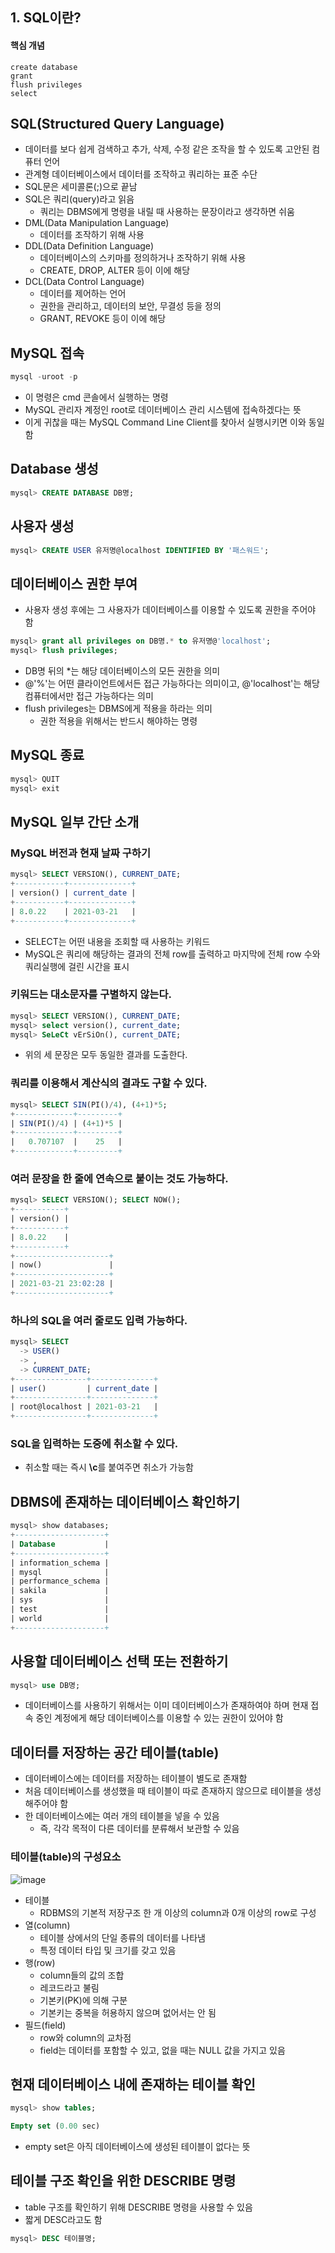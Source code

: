 ## 1. SQL이란?
#### 핵심 개념
```
create database
grant
flush privileges
select
```

## SQL(Structured Query Language)
- 데이터를 보다 쉽게 검색하고 추가, 삭제, 수정 같은 조작을 할 수 있도록 고안된 컴퓨터 언어
- 관계형 데이터베이스에서 데이터를 조작하고 쿼리하는 표준 수단
- SQL문은 세미콜론(;)으로 끝남
- SQL은 쿼리(query)라고 읽음
  - 쿼리는 DBMS에게 명령을 내릴 때 사용하는 문장이라고 생각하면 쉬움
- DML(Data Manipulation Language)
  - 데이터를 조작하기 위해 사용
- DDL(Data Definition Language)
  - 데이터베이스의 스키마를 정의하거나 조작하기 위해 사용
  - CREATE, DROP, ALTER 등이 이에 해당
- DCL(Data Control Language)
  - 데이터를 제어하는 언어
  - 권한을 관리하고, 데이터의 보안, 무결성 등을 정의
  - GRANT, REVOKE 등이 이에 해당

## MySQL 접속
```sql
mysql -uroot -p
```
- 이 명령은 cmd 콘솔에서 실행하는 명령
- MySQL 관리자 계정인 root로 데이터베이스 관리 시스템에 접속하겠다는 뜻
- 이게 귀찮을 때는 MySQL Command Line Client를 찾아서 실행시키면 이와 동일함

## Database 생성
```sql
mysql> CREATE DATABASE DB명;
```

## 사용자 생성
```sql
mysql> CREATE USER 유저명@localhost IDENTIFIED BY '패스워드';
```

## 데이터베이스 권한 부여
- 사용자 생성 후에는 그 사용자가 데이터베이스를 이용할 수 있도록 권한을 주어야 함
```sql
mysql> grant all privileges on DB명.* to 유저명@'localhost';
mysql> flush privileges;
```
- DB명 뒤의 \*는 해당 데이터베이스의 모든 권한을 의미
- @'%'는 어떤 클라이언트에서든 접근 가능하다는 의미이고, @'localhost'는 해당 컴퓨터에서만 접근 가능하다는 의미
- flush privileges는 DBMS에게 적용을 하라는 의미
  - 권한 적용을 위해서는 반드시 해야하는 명령

## MySQL 종료
```sql
mysql> QUIT
mysql> exit
```

## MySQL 일부 간단 소개
### MySQL 버전과 현재 날짜 구하기
```sql
mysql> SELECT VERSION(), CURRENT_DATE;
+-----------+--------------+
| version() | current_date |
+-----------+--------------+
| 8.0.22    | 2021-03-21   |
+-----------+--------------+
```
- SELECT는 어떤 내용을 조회할 때 사용하는 키워드
- MySQL은 쿼리에 해당하는 결과의 전체 row를 출력하고 마지막에 전체 row 수와 쿼리실행에 걸린 시간을 표시

### 키워드는 대소문자를 구별하지 않는다.
```sql
mysql> SELECT VERSION(), CURRENT_DATE;
mysql> select version(), current_date;
mysql> SeLeCt vErSiOn(), current_DATE;
```
- 위의 세 문장은 모두 동일한 결과를 도출한다.

### 쿼리를 이용해서 계산식의 결과도 구할 수 있다.
```sql
mysql> SELECT SIN(PI()/4), (4+1)*5;
+-------------+---------+
| SIN(PI()/4) | (4+1)*5 |
+-------------+---------+
|   0.707107  |    25   |
+-------------+---------+
```

### 여러 문장을 한 줄에 연속으로 붙이는 것도 가능하다.
```sql
mysql> SELECT VERSION(); SELECT NOW();
+-----------+
| version() |
+-----------+
| 8.0.22    |
+-----------+
+---------------------+
| now()               |
+---------------------+
| 2021-03-21 23:02:28 |
+---------------------+
```

### 하나의 SQL을 여러 줄로도 입력 가능하다.
```sql
mysql> SELECT
  -> USER()
  -> ,
  -> CURRENT_DATE;
+----------------+--------------+
| user()         | current_date |
+----------------+--------------+
| root@localhost | 2021-03-21   |
+----------------+--------------+
```

### SQL을 입력하는 도중에 취소할 수 있다.
- 취소할 때는 즉시 **\\c**를 붙여주면 취소가 가능함

## DBMS에 존재하는 데이터베이스 확인하기
```sql
mysql> show databases;
+--------------------+
| Database           |
+--------------------+
| information_schema |
| mysql              |
| performance_schema |
| sakila             |
| sys                |
| test               |
| world              |
+--------------------+
```

## 사용할 데이터베이스 선택 또는 전환하기
```sql
mysql> use DB명;
```
- 데이터베이스를 사용하기 위해서는 이미 데이터베이스가 존재하여야 하며 현재 접속 중인 계정에게 해당 데이터베이스를 이용할 수 있는 권한이 있어야 함

## 데이터를 저장하는 공간 테이블(table)
- 데이터베이스에는 데이터를 저장하는 테이블이 별도로 존재함
- 처음 데이터베이스를 생성했을 때 테이블이 따로 존재하지 않으므로 테이블을 생성해주어야 함
- 한 데이터베이스에는 여러 개의 테이블을 넣을 수 있음
  - 즉, 각각 목적이 다른 데이터를 분류해서 보관할 수 있음
### 테이블(table)의 구성요소
![image](https://user-images.githubusercontent.com/57928612/111908211-ba97b300-8a9b-11eb-92f9-7c560707e5cd.png)

- 테이블
  - RDBMS의 기본적 저장구조 한 개 이상의 column과 0개 이상의 row로 구성
- 열(column)
  - 테이블 상에서의 단일 종류의 데이터를 나타냄
  - 특정 데이터 타입 및 크기를 갖고 있음
- 행(row)
  - column들의 값의 조합
  - 레코드라고 불림
  - 기본키(PK)에 의해 구분
  - 기본키는 중복을 허용하지 않으며 없어서는 안 됨
- 필드(field)
  - row와 column의 교차점
  - field는 데이터를 포함할 수 있고, 없을 때는 NULL 값을 가지고 있음

## 현재 데이터베이스 내에 존재하는 테이블 확인
```sql
mysql> show tables;

Empty set (0.00 sec)
```
- empty set은 아직 데이터베이스에 생성된 테이블이 없다는 뜻

## 테이블 구조 확인을 위한 DESCRIBE 명령
- table 구조를 확인하기 위해 DESCRIBE 명령을 사용할 수 있음
- 짧게 DESC라고도 함
```sql
mysql> DESC 테이블명;
```
